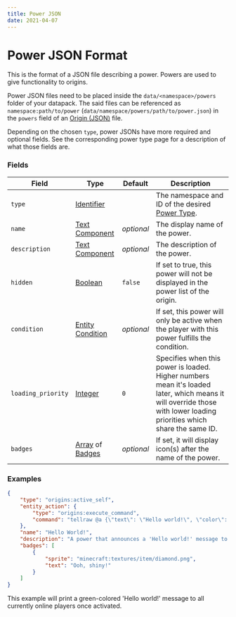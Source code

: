 ```yaml
---
title: Power JSON
date: 2021-04-07
---
```


# Power JSON Format

This is the format of a JSON file describing a power. Powers are used to give functionality to origins. 

Power JSON files need to be placed inside the `data/<namespace>/powers` folder of your datapack. The said files can be referenced as `namespace:path/to/power` (`data/namespace/powers/path/to/power.json`) in the `powers` field of an [Origin (JSON)](origin.md) file.

Depending on the chosen `type`, power JSONs have more required and optional fields. See the corresponding power type page for a description of what those fields are.


### Fields

Field  | Type | Default | Description
-------|------|---------|-------------
`type` | [Identifier](../types/data_types/identifier.md) | | The namespace and ID of the desired [Power Type](../types/power_types.md).
`name` | [Text Component](../types/data_types/text_component.md) | _optional_ | The display name of the power.
`description` | [Text Component](../types/data_types/text_component.md) | _optional_ | The description of the power.
`hidden` | [Boolean](../types/data_types/boolean.md) | `false` | If set to true, this power will not be displayed in the power list of the origin.
`condition` | [Entity Condition](../types/entity_condition_types.md) | _optional_ | If set, this power will only be active when the player with this power fulfills the condition.
`loading_priority` | [Integer](../types/data_types/integer.md) | `0` | Specifies when this power is loaded. Higher numbers mean it's loaded later, which means it will override those with lower loading priorities which share the same ID.
`badges` | [Array](../types/data_types/array.md) of [Badges](badge.md) | _optional_ | If set, it will display icon(s) after the name of the power.


### Examples

```json
{
    "type": "origins:active_self",
    "entity_action": {
        "type": "origins:execute_command",
        "command": "tellraw @a {\"text\": \"Hello world!\", \"color\": \"green\"}"
    },
    "name": "Hello World!",
    "description": "A power that announces a 'Hello world!' message to everyone in the server.",
    "badges": [
        {
            "sprite": "minecraft:textures/item/diamond.png",
            "text": "Ooh, shiny!"
        }
    ]
}
```

This example will print a green-colored 'Hello world!' message to all currently online players once activated.
